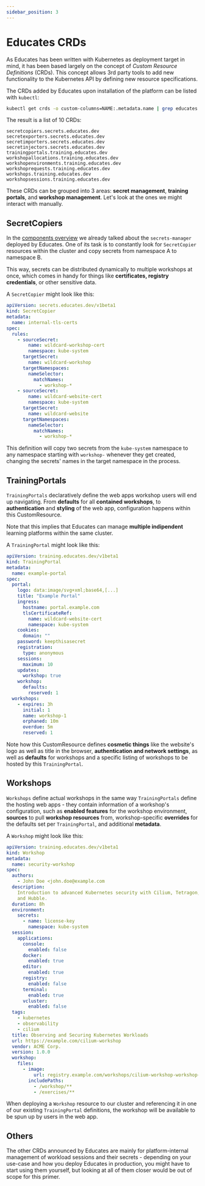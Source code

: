 ```yaml
---
sidebar_position: 3
---
```

# Educates CRDs

As Educates has been written with Kubernetes as deployment target in mind, it has been based largely
on the concept of _Custom Resource Definitions_ (CRDs). This concept allows 3rd party tools to add new
functionality to the Kubernetes API by defining new resource specifications.

The CRDs added by Educates upon installation of the platform can be listed with `kubectl`:

```sh title="Listing Educates' CRDs"
kubectl get crds -o custom-columns=NAME:.metadata.name | grep educates
```

The result is a list of 10 CRDs:

```{ .text .no-copy title="Educates CRDs" }
secretcopiers.secrets.educates.dev
secretexporters.secrets.educates.dev
secretimporters.secrets.educates.dev
secretinjectors.secrets.educates.dev
trainingportals.training.educates.dev
workshopallocations.training.educates.dev
workshopenvironments.training.educates.dev
workshoprequests.training.educates.dev
workshops.training.educates.dev
workshopsessions.training.educates.dev
```

These CRDs can be grouped into 3 areas: **secret management**, **training portals**, and **workshop management**. Let's look at the ones we might interact with manually.

## SecretCopiers

In the [components overview](./components.md) we already talked about the `secrets-manager` deployed
by Educates. One of its task is to constantly look for `SecretCopier` resources within the cluster
and copy secrets from namespace A to namespace B.

This way, secrets can be distributed dynamically to multiple workshops at once, which comes in handy for
things like **certificates, registry credentials**, or other sensitive data.

A `SecretCopier` might look like this:

```yaml title="Example SecretCopier definition"
apiVersion: secrets.educates.dev/v1beta1
kind: SecretCopier
metadata:
  name: internal-tls-certs
spec:
  rules:
    - sourceSecret:
        name: wildcard-workshop-cert
        namespace: kube-system
      targetSecret:
        name: wildcard-workshop
      targetNamespaces:
        nameSelector:
          matchNames:
            - workshop-*
    - sourceSecret:
        name: wildcard-website-cert
        namespace: kube-system
      targetSecret:
        name: wildcard-website
      targetNamespaces:
        nameSelector:
          matchNames:
            - workshop-*
```

This definition will copy two secrets from the `kube-system` namespace to any namespace starting with
`workshop-` whenever they get created, changing the secrets' names in the target namespace in the process.

## TrainingPortals

`TrainingPortals` declaratively define the web apps workshop users will end up navigating. From **defaults**
for all **contained workshops**, to **authentication** and **styling** of the web app, configuration
happens within this CustomResource.

Note that this implies that Educates can manage **multiple indipendent** learning platforms within the same
cluster.

A `TrainingPortal` might look like this:

```yaml title="Example TrainingPortal definition"
apiVersion: training.educates.dev/v1beta1
kind: TrainingPortal
metadata:
  name: example-portal
spec:
  portal:
    logo: data:image/svg+xml;base64,[...]
    title: "Example Portal"
    ingress:
      hostname: portal.example.com
      tlsCertificateRef:
        name: wildcard-website-cert
        namespace: kube-system
    cookies:
      domain: ""
    password: keepthisasecret
    registration:
      type: anonymous
    sessions:
      maximum: 10
    updates:
      workshop: true
    workshop:
      defaults:
        reserved: 1
  workshops:
    - expires: 3h
      initial: 1
      name: workshop-1
      orphaned: 10m
      overdue: 5m
      reserved: 1
```

Note how this CustomResource defines **cosmetic things** like the website's logo as well as title in
the browser, **authentication and network settings**, as well as **defaults** for workshops and a specific
listing of workshops to be hosted by this `TrainingPortal`.

## Workshops

`Workshops` define actual workshops in the same way `TrainingPortals` define the hosting web apps - they
contain information of a workshop's configuration, such as **enabled features** for the workshop
environment, **sources** to pull **workshop resources** from, workshop-specific **overrides** for the
defaults set per `TrainingPortal`, and additional **metadata**.

A `Workshop` might look like this:

```yaml title="Example Workshop definition"
apiVersion: training.educates.dev/v1beta1
kind: Workshop
metadata:
  name: security-workshop
spec:
  authors:
    - John Doe <john.doe@example.com
  description:
    Introduction to advanced Kubernetes security with Cilium, Tetragon,
    and Hubble.
  duration: 8h
  environment:
    secrets:
      - name: license-key
        namespace: kube-system
  session:
    applications:
      console:
        enabled: false
      docker:
        enabled: true
      editor:
        enabled: true
      registry:
        enabled: false
      terminal:
        enabled: true
      vcluster:
        enabled: false
  tags:
    - kubernetes
    - observability
    - cilium
  title: Observing and Securing Kubernetes Workloads
  url: https://example.com/cilium-workshop
  vendor: ACME Corp.
  version: 1.0.0
  workshop:
    files:
      - image:
          url: registry.example.com/workshops/cilium-workshop-workshop-files:1.0.0
        includePaths:
          - /workshop/**
          - /exercises/**
```

When deploying a `Workshop` resource to our cluster and referencing it in one of our existing
`TrainingPortal` definitions, the workshop will be available to be spun up by users in the web app.

## Others

The other CRDs announced by Educates are mainly for platform-internal management of workload sessions
and their secrets - depending on your use-case and how you deploy Educates in production, you might
have to start using them yourself, but looking at all of them closer would be out of scope for this
primer.
